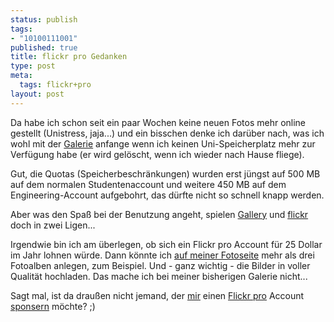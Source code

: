 ```yaml
--- 
status: publish
tags: 
- "10100111001"
published: true
title: flickr pro Gedanken
type: post
meta: 
  tags: flickr+pro
layout: post
---
```

Da habe ich schon seit ein paar Wochen keine neuen Fotos mehr online gestellt (Unistress, jaja...) und ein bisschen denke ich darüber nach, was ich wohl mit der <a href="http://pics.magenson.de">Galerie</a> anfange wenn ich keinen Uni-Speicherplatz mehr zur Verfügung habe (er wird gelöscht, wenn ich wieder nach Hause fliege).

Gut, die Quotas (Speicherbeschränkungen) wurden erst jüngst auf 500 MB auf dem normalen Studentenaccount und weitere 450 MB auf dem Engineering-Account aufgebohrt, das dürfte nicht so schnell knapp werden.

Aber was den Spaß bei der Benutzung angeht, spielen <a href="http://gallery.sourceforge.net/">Gallery</a> und <a href="http://flickr.com">flickr</a> doch in zwei Ligen...

Irgendwie bin ich am überlegen, ob sich ein Flickr pro Account für 25 Dollar im Jahr lohnen würde. Dann könnte ich <a href="http://www.flickr.com/photos/freeed/">auf meiner Fotoseite</a> mehr als drei Fotoalben anlegen, zum Beispiel. Und - ganz wichtig - die Bilder in voller Qualität hochladen. Das mache ich bei meiner bisherigen Galerie nicht...

Sagt mal, ist da draußen nicht jemand, der <a href="http://flickr.com/people/freeed/">mir</a> einen <a href="http://flickr.com/upgrade/">Flickr pro</a> Account <a href="http://flickr.com/account/order/?basket=70748623@N00:1y&sponsor=1">sponsern</a> möchte? ;)
